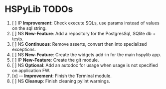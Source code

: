 # HSPyLib TODOs

1. [ ] IP **Improvement**: Check execute SQLs, use params instead of values on the sql string.
2. [ ] NS **New-Feature**: Add a repository for the PostgresSql, SQlite db + tests.
3. [ ] NS **Continuous**: Remove asserts, convert then into specialized exceptions.
4. [ ] NS **New-Feature**: Create the widgets add-in for the main hspylib app.
5. [ ] IP **New-Feature**: Create the git module.
6. [ ] NS **Optional**: Add an autodoc for usage when usage is not specified on application FW.
7. [x] -- **Improvement**: Finish the Terminal module.
8. [ ] NS **Cleanup**: Finish cleaning pylint warnings.
